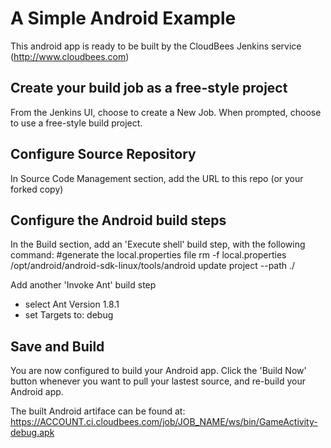 A Simple Android Example
========================
This android app is ready to be built by the CloudBees Jenkins service (http://www.cloudbees.com)


Create your build job as a free-style project
---------------------------------------------
From the Jenkins UI, choose to create a New Job.  When prompted, choose to use a free-style build project.

Configure Source Repository
---------------------------
In Source Code Management section, add the URL to this repo (or your forked copy)

Configure the Android build steps
---------------------------------
In the Build section, add an 'Execute shell' build step, with the following command:
    #generate the local.properties file
    rm -f local.properties
    /opt/android/android-sdk-linux/tools/android update project --path ./

Add another 'Invoke Ant' build step
- select Ant Version 1.8.1
- set Targets to: debug

Save and Build
--------------
You are now configured to build your Android app.  Click the 'Build Now' button whenever you want to pull your lastest source, and re-build your Android app.

The built Android artiface can be found at: 
https://ACCOUNT.ci.cloudbees.com/job/JOB_NAME/ws/bin/GameActivity-debug.apk
